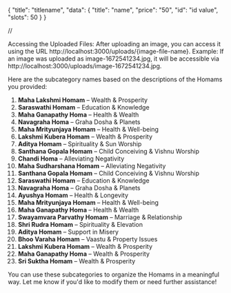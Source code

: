 {
  "title": "titlename",
  "data": {
    "title": "name",
    "price": "50",
    "id": "id value",
    "slots": 50
  }
}


//

Accessing the Uploaded Files:
After uploading an image, you can access it using the URL http://localhost:3000/uploads/{image-file-name}. Example: If an image was uploaded as image-1672541234.jpg, it will be accessible via http://localhost:3000/uploads/image-1672541234.jpg.


Here are the subcategory names based on the descriptions of the Homams you provided:

1. **Maha Lakshmi Homam** – Wealth & Prosperity
2. **Saraswathi Homam** – Education & Knowledge
3. **Maha Ganapathy Homa** – Health & Wealth
4. **Navagraha Homa** – Graha Dosha & Planets
5. **Maha Mrityunjaya Homam** – Health & Well-being
6. **Lakshmi Kubera Homam** – Wealth & Prosperity
7. **Aditya Homam** – Spirituality & Sun Worship
8. **Santhana Gopala Homam** – Child Conceiving & Vishnu Worship
9. **Chandi Homa** – Alleviating Negativity
10. **Maha Sudharshana Homam** – Alleviating Negativity
11. **Santhana Gopala Homam** – Child Conceiving & Vishnu Worship
12. **Saraswathi Homam** – Education & Knowledge
13. **Navagraha Homa** – Graha Dosha & Planets
14. **Ayushya Homam** – Health & Longevity
15. **Maha Mrityunjaya Homam** – Health & Well-being
16. **Maha Ganapathy Homa** – Health & Wealth
17. **Swayamvara Parvathy Homam** – Marriage & Relationship
18. **Shri Rudra Homam** – Spirituality & Elevation
19. **Aditya Homam** – Support in Misery
20. **Bhoo Varaha Homam** – Vaastu & Property Issues
21. **Lakshmi Kubera Homam** – Wealth & Prosperity
22. **Maha Ganapathy Homa** – Wealth & Prosperity
23. **Sri Suktha Homam** – Wealth & Prosperity

You can use these subcategories to organize the Homams in a meaningful way. Let me know if you'd like to modify them or need further assistance!